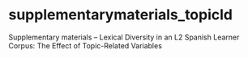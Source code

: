 # supplementarymaterials_topicld
Supplementary materials – Lexical Diversity in an L2 Spanish Learner Corpus: The Effect of Topic-Related Variables
